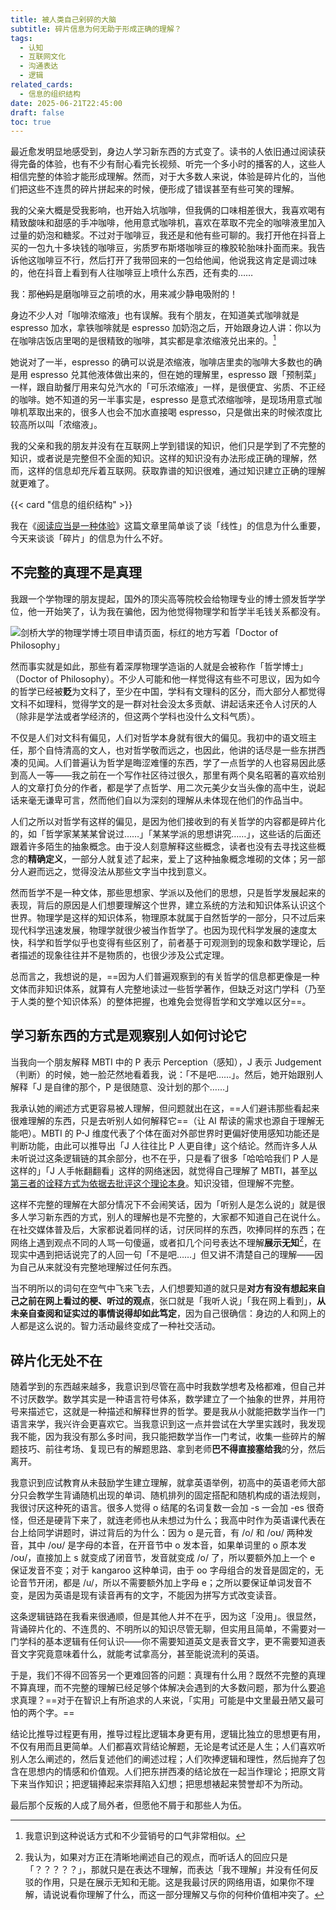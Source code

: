 ```yaml
---
title: 被人类自己剁碎的大脑
subtitle: 碎片信息为何无助于形成正确的理解？
tags:
  - 认知
  - 互联网文化
  - 沟通表达
  - 逻辑
related_cards:
  - 信息的组织结构
date: 2025-06-21T22:45:00
draft: false
toc: true
---
```


最近愈发明显地感受到，身边人学习新东西的方式变了。读书的人依旧通过阅读获得完备的体验，也有不少有耐心看完长视频、听完一个多小时的播客的人，这些人相信完整的体验才能形成理解。然而，对于大多数人来说，体验是碎片化的，当他们把这些不连贯的碎片拼起来的时候，便形成了错误甚至有些可笑的理解。

我的父亲大概是受我影响，也开始入坑咖啡，但我俩的口味相差很大，我喜欢喝有精致酸味和甜感的手冲咖啡，他用意式咖啡机，喜欢在萃取不完全的咖啡液里加入过量的奶泡和糖浆。不过对于咖啡豆，我还是和他有些可聊的。我打开他在抖音上买的一包九十多块钱的咖啡豆，劣质罗布斯塔咖啡豆的橡胶轮胎味扑面而来。我告诉他这咖啡豆不行，然后打开了我带回来的一包给他闻，他说我这肯定是调过味的，他在抖音上看到有人往咖啡豆上喷什么东西，还有卖的……

我：那~~他妈~~是磨咖啡豆之前喷的水，用来减少静电吸附的！<!--more-->

身边不少人对「咖啡浓缩液」也有误解。我有个朋友，在知道美式咖啡就是 espresso 加水，拿铁咖啡就是 espresso 加奶泡之后，开始跟身边人讲：你以为在咖啡店饭店里喝的是很精致的咖啡，其实都是拿浓缩液兑出来的。[^2]

她说对了一半，espresso 的确可以说是浓缩液，咖啡店里卖的咖啡大多数也的确是用 espresso 兑其他液体做出来的，但在她的理解里，espresso 跟「预制菜」一样，跟自助餐厅用来勾兑汽水的「可乐浓缩液」一样，是很便宜、劣质、不正经的咖啡。她不知道的另一半事实是，espresso 是意式浓缩咖啡，是现场用意式咖啡机萃取出来的，很多人也会不加水直接喝 espresso，只是做出来的时候浓度比较高所以叫「浓缩液」。

我的父亲和我的朋友并没有在互联网上学到错误的知识，他们只是学到了不完整的知识，或者说是完整但不全面的知识。这样的知识没有办法形成正确的理解，然而，这样的信息却充斥着互联网。获取靠谱的知识很难，通过知识建立正确的理解就更难了。

{{< card "信息的组织结构" >}}

我在《[阅读应当是一种体验](/posts/reading-as-an-experience/)》这篇文章里简单谈了谈「线性」的信息为什么重要，今天来谈谈「碎片」的信息为什么不好。

## 不完整的真理不是真理

我跟一个学物理的朋友提起，国外的顶尖高等院校会给物理专业的博士颁发哲学学位，他一开始笑了，认为我在骗他，因为他觉得物理学和哲学半毛钱关系都没有。

![剑桥大学的物理学博士项目申请页面，标红的地方写着「Doctor of Philosophy」](https://image.guhub.cn/picgo2025/20250621211458.png "剑桥大学的物理学博士项目申请页面，标红的地方写着「Doctor of Philosophy」")

然而事实就是如此，那些有着深厚物理学造诣的人就是会被称作「哲学博士」（Doctor of Philosophy）。不少人可能和他一样觉得这有些不可思议，因为如今的哲学已经被**贬**为文科了，至少在中国，学科有文理科的区分，而大部分人都觉得文科不如理科，觉得学文的是一群对社会没太多贡献、讲起话来还令人讨厌的人（除非是学法或者学经济的，但这两个学科也没什么文科气质）。

不仅是人们对文科有偏见，人们对哲学本身就有很大的偏见。我初中的语文班主任，那个自恃清高的文人，也对哲学敬而远之，也因此，他讲的话尽是一些东拼西凑的见闻。人们普遍认为哲学是晦涩难懂的东西，学了一点哲学的人也容易因此感到高人一等——我之前在一个写作社区待过很久，那里有两个臭名昭著的喜欢给别人的文章打负分的作者，都是学了点哲学、用二次元美少女当头像的高中生，说起话来毫无谦卑可言，然而他们自以为深刻的理解从未体现在他们的作品当中。

人们之所以对哲学有这样的偏见，是因为他们接收到的有关哲学的内容都是碎片化的，如「哲学家某某某曾说过……」「某某学派的思想讲究……」，这些话的后面还跟着许多陌生的抽象概念。由于没人刻意解释这些概念，读者也没有去寻找这些概念的**精确定义**，一部分人就复述了起来，爱上了这种抽象概念堆砌的文体；另一部分人避而远之，觉得没法从那些文字当中找到意义。

然而哲学不是一种文体，那些思想家、学派以及他们的思想，只是哲学发展起来的表现，背后的原因是人们想要理解这个世界，建立系统的方法和知识体系认识这个世界。物理学是这样的知识体系，物理原本就属于自然哲学的一部分，只不过后来现代科学迅速发展，物理学就很少被当作哲学了。也因为现代科学发展的速度太快，科学和哲学似乎也变得有些区别了，前者基于可观测到的现象和数学理论，后者描述的现象往往并不是物质的，也很少涉及公式定理。

总而言之，我想说的是，==因为人们普遍观察到的有关哲学的信息都更像是一种文体而非知识体系，就算有人完整地读过一些哲学著作，但缺乏对这门学科（乃至于人类的整个知识体系）的整体把握，也难免会觉得哲学和文学难以区分==。

## 学习新东西的方式是观察别人如何讨论它

当我向一个朋友解释 MBTI 中的 P 表示 Perception（感知），J 表示 Judgement（判断）的时候，她一脸茫然地看着我，说：「不是吧……」。然后，她开始跟别人解释「J 是自律的那个，P 是很随意、没计划的那个……」

我承认她的阐述方式更容易被人理解，但问题就出在这，==人们避讳那些看起来很难理解的东西，只是去听别人如何解释它==（让 AI 帮读的需求也源自于理解无能吧）。MBTI 的 P-J 维度代表了个体在面对外部世界时更偏好使用感知功能还是判断功能，由此可以推导出「J 人往往比 P 人更自律」这个结论。然而许多人从未听说过这条逻辑链的其余部分，也不在乎，只是看了很多「哈哈哈我们 P 人是这样的」「J 人手帐翻翻看」这样的网络迷因，就觉得自己理解了 MBTI，甚至[以第三者的诠释方式为依据去批评这个理论本身](/posts/你批评的只是第三者的诠释方式/)。知识没错，但理解不完整。

这样不完整的理解在大部分情况下不会闹笑话，因为「听别人是怎么说的」就是很多人学习新东西的方式，别人的理解也是不完整的，大家都不知道自己在说什么。在社交媒体普及后，大家都说着同样的话，讨厌同样的东西，吹捧同样的东西；在网络上遇到观点不同的人骂一句傻逼，或者扣几个问号表达不理解**展示无知**[^1]，在现实中遇到把话说完了的人回一句「不是吧……」但又讲不清楚自己的理解——因为自己从来就没有完整地理解过任何东西。

当不明所以的词句在空气中飞来飞去，人们想要知道的就只是**对方有没有想起来自己之前在网上看过的梗、听过的观点**，张口就是「我听人说」「我在网上看到」，**从未亲自查阅和证实过的事情说得却如此笃定**，因为自己很确信：身边的人和网上的人都是这么说的。智力活动最终变成了一种社交活动。

## 碎片化无处不在

随着学到的东西越来越多，我意识到尽管在高中时我数学想考及格都难，但自己并不讨厌数学。数学其实是一种语言符号体系，数学建立了一个抽象的世界，并用符号来描述它，这就是一种描述和解释世界的哲学。要是我从小就能把数学当作一门语言来学，我兴许会更喜欢它。当我意识到这一点并尝试在大学里实践时，我发现我不能，因为我没有那么多时间，我只能把数学当作一门考试，收集一些碎片的解题技巧、前往考场、复现已有的解题思路、拿到老师**巴不得直接塞给我**的分，然后离开。

我意识到应试教育从未鼓励学生建立理解，就拿英语举例，初高中的英语老师大部分只会教学生背诵随机出现的单词、随机排列的固定搭配和随机构成的语法规则，我很讨厌这种死的语言。很多人觉得 o 结尾的名词复数一会加 -s 一会加 -es 很奇怪，但还是硬背下来了，就连老师也从未想过为什么；我高中时作为英语课代表在台上给同学讲题时，讲过背后的为什么：因为 o 是元音，有 /o/ 和 /oʊ/ 两种发音，其中 /oʊ/ 是字母的本音，在开音节中 o 发本音，如果单词里的 o 原本发 /oʊ/，直接加上 s 就变成了闭音节，发音就变成 /o/ 了，所以要额外加上一个 e 保证发音不变；对于 kangaroo 这种单词，由于 oo 字母组合的发音是固定的，无论音节开闭，都是 /u/，所以不需要额外加上字母 e；之所以要保证单词发音不变，是因为英语是现有读音再有的文字，不能因为拼写方式改变读音。

这条逻辑链路在我看来很通顺，但是其他人并不在乎，因为这「没用」。很显然，背诵碎片化的、不连贯的、不明所以的知识尽管无聊，但实用且简单，不需要对一门学科的基本逻辑有任何认识——你不需要知道英文是表音文字，更不需要知道表音文字究竟意味着什么，就能考试拿高分，甚至能说流利的英语。

于是，我们不得不回答另一个更难回答的问题：真理有什么用？既然不完整的真理不算真理，而不完整的理解已经足够个体解决会遇到的大多数问题，那为什么要追求真理？==对于在智识上有所追求的人来说，「实用」可能是中文里最丑陋又最可怕的两个字。==

结论比推导过程更有用，推导过程比逻辑本身更有用，逻辑比独立的思想更有用，不仅有用而且更简单。人们都喜欢背结论解题，无论是考试还是人生；人们喜欢听别人怎么阐述的，然后复述他们的阐述过程；人们吹捧逻辑和理性，然后抛弃了包含在思想内的情感和价值观。人们把东拼西凑的结论放在一起当作理论；把原文背下来当作知识；把逻辑捧起来崇拜陷入幻想；把思想裱起来赞誉却不为所动。

最后那个反叛的人成了局外者，但愿他不屑于和那些人为伍。

[^1]: 我认为，如果对方正在清晰地阐述自己的观点，而听话人的回应只是「？？？？？」，那就只是在表达不理解，而表达「我不理解」并没有任何反驳的作用，只是在展示无知和无能。这是我最讨厌的网络用语，如果你不理解，请说说看你理解了什么，而这一部分理解又与你的何种价值相冲突了。

[^2]: 我意识到这种说话方式和不少营销号的口气非常相似。
